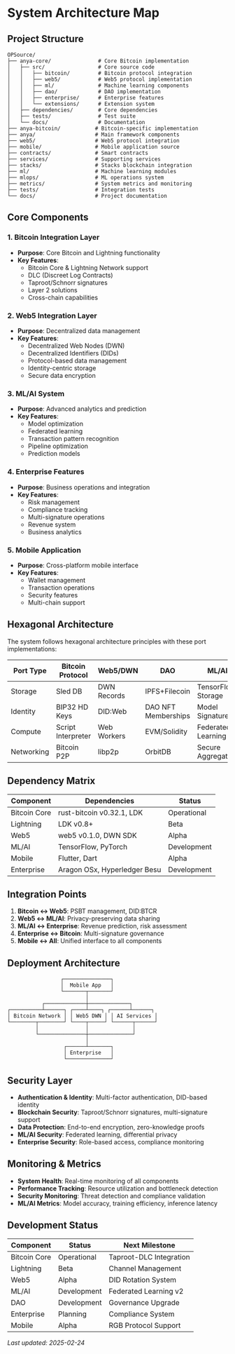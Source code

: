 # System Architecture Map

## Project Structure 
```
OPSource/
├── anya-core/               # Core Bitcoin implementation
│   ├── src/                 # Core source code
│   │   ├── bitcoin/         # Bitcoin protocol integration
│   │   ├── web5/            # Web5 protocol implementation
│   │   ├── ml/              # Machine learning components
│   │   ├── dao/             # DAO implementation
│   │   ├── enterprise/      # Enterprise features
│   │   └── extensions/      # Extension system
│   ├── dependencies/        # Core dependencies
│   ├── tests/               # Test suite
│   └── docs/                # Documentation
├── anya-bitcoin/           # Bitcoin-specific implementation
├── anya/                   # Main framework components
├── web5/                   # Web5 protocol integration
├── mobile/                 # Mobile application source
├── contracts/              # Smart contracts
├── services/               # Supporting services
├── stacks/                 # Stacks blockchain integration
├── ml/                     # Machine learning modules
├── mlops/                  # ML operations system
├── metrics/                # System metrics and monitoring
├── tests/                  # Integration tests
└── docs/                   # Project documentation
```

## Core Components

### 1. Bitcoin Integration Layer
- **Purpose**: Core Bitcoin and Lightning functionality
- **Key Features**:
  - Bitcoin Core & Lightning Network support
  - DLC (Discreet Log Contracts)
  - Taproot/Schnorr signatures
  - Layer 2 solutions
  - Cross-chain capabilities

### 2. Web5 Integration Layer
- **Purpose**: Decentralized data management
- **Key Features**:
  - Decentralized Web Nodes (DWN)
  - Decentralized Identifiers (DIDs)
  - Protocol-based data management
  - Identity-centric storage
  - Secure data encryption

### 3. ML/AI System
- **Purpose**: Advanced analytics and prediction
- **Key Features**:
  - Model optimization
  - Federated learning
  - Transaction pattern recognition
  - Pipeline optimization
  - Prediction models

### 4. Enterprise Features
- **Purpose**: Business operations and integration
- **Key Features**:
  - Risk management
  - Compliance tracking
  - Multi-signature operations
  - Revenue system
  - Business analytics

### 5. Mobile Application
- **Purpose**: Cross-platform mobile interface
- **Key Features**:
  - Wallet management
  - Transaction operations
  - Security features
  - Multi-chain support

## Hexagonal Architecture

The system follows hexagonal architecture principles with these port implementations:

| Port Type       | Bitcoin Protocol      | Web5/DWN              | DAO                   | ML/AI                 |
|-----------------|-----------------------|-----------------------|-----------------------|-----------------------|
| Storage         | Sled DB               | DWN Records           | IPFS+Filecoin         | TensorFlow Storage    |
| Identity        | BIP32 HD Keys         | DID:Web               | DAO NFT Memberships   | Model Signatures      |
| Compute         | Script Interpreter    | Web Workers           | EVM/Solidity          | Federated Learning    |
| Networking      | Bitcoin P2P           | libp2p                | OrbitDB               | Secure Aggregation    |

## Dependency Matrix

| Component          | Dependencies                         | Status      |
|--------------------|------------------------------------- |-------------|
| Bitcoin Core       | rust-bitcoin v0.32.1, LDK            | Operational |
| Lightning          | LDK v0.8+                           | Beta        |
| Web5               | web5 v0.1.0, DWN SDK                | Alpha       |
| ML/AI              | TensorFlow, PyTorch                 | Development |
| Mobile             | Flutter, Dart                       | Alpha       |
| Enterprise         | Aragon OSx, Hyperledger Besu        | Development |

## Integration Points

1. **Bitcoin ↔ Web5**: PSBT management, DID:BTCR
2. **Web5 ↔ ML/AI**: Privacy-preserving data sharing
3. **ML/AI ↔ Enterprise**: Revenue prediction, risk assessment
4. **Enterprise ↔ Bitcoin**: Multi-signature governance
5. **Mobile ↔ All**: Unified interface to all components

## Deployment Architecture

```
                 ┌───────────────┐
                 │  Mobile App   │
                 └───────┬───────┘
                         │
           ┌─────────────┼─────────────┐
┌──────────┴──────┐ ┌────┴────┐ ┌──────┴──────┐
│ Bitcoin Network │ │ Web5 DWN │ │ AI Services │
└────────┬────────┘ └────┬─────┘ └──────┬──────┘
         │               │              │
         └───────────────┼──────────────┘
                         │
                  ┌──────┴───────┐
                  │ Enterprise   │
                  └──────────────┘
```

## Security Layer

- **Authentication & Identity**: Multi-factor authentication, DID-based identity
- **Blockchain Security**: Taproot/Schnorr signatures, multi-signature support
- **Data Protection**: End-to-end encryption, zero-knowledge proofs
- **ML/AI Security**: Federated learning, differential privacy
- **Enterprise Security**: Role-based access, compliance monitoring

## Monitoring & Metrics

- **System Health**: Real-time monitoring of all components
- **Performance Tracking**: Resource utilization and bottleneck detection
- **Security Monitoring**: Threat detection and compliance validation
- **ML/AI Metrics**: Model accuracy, training efficiency, inference latency

## Development Status

| Component          | Status                 | Next Milestone             |
|--------------------|------------------------|----------------------------|
| Bitcoin Core       | Operational            | Taproot-DLC Integration    |
| Lightning          | Beta                   | Channel Management         |
| Web5               | Alpha                  | DID Rotation System        |
| ML/AI              | Development            | Federated Learning v2      |
| DAO                | Development            | Governance Upgrade         |
| Enterprise         | Planning               | Compliance System          |
| Mobile             | Alpha                  | RGB Protocol Support       |

*Last updated: 2025-02-24* 